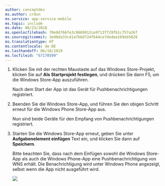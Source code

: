 ```yaml
---
author: conceptdev
ms.author: crdun
ms.service: app-service-mobile
ms.topic: include
ms.date: 08/23/2018
ms.openlocfilehash: 70e0d766fe3c9669912ce9f13f729fb1c757a26f
ms.sourcegitcommit: 3e98da33c41a7bbd724f644ce7dedee169eb5028
ms.translationtype: HT
ms.contentlocale: de-DE
ms.lasthandoff: 06/18/2019
ms.locfileid: "67178599"
---
```

1. Klicken Sie mit der rechten Maustaste auf das Windows Store-Projekt, klicken Sie auf **Als Startprojekt festlegen**, und drücken Sie dann F5, um die Windows Store-App auszuführen.

    Nach dem Start der App ist das Gerät für Pushbenachrichtigungen registriert.
2. Beenden Sie die Windows Store-App, und führen Sie den obigen Schritt erneut für die Windows Phone Store-App aus.

    Nun sind beide Geräte für den Empfang von Pushbenachrichtigungen registriert.

3. Starten Sie die Windows Store-App erneut, geben Sie unter **Aufgabenelement einfügen** Text ein, und klicken Sie dann auf **Speichern**.

    Bitte beachten Sie, dass nach dem Einfügen sowohl die Windows Store-App als auch die Windows Phone-App eine Pushbenachrichtigung von WNS erhält. Die Benachrichtigung wird unter Windows Phone angezeigt, selbst wenn die App nicht ausgeführt wird.

    ![](./media/app-service-mobile-windows-universal-test-push/mobile-quickstart-push5-wp8.png)

